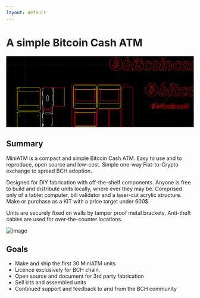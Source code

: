 ```yaml
---
layout: default
---
```

# A simple Bitcoin Cash ATM
![banner](banner.png)


## Summary

MiniATM is a compact and simple Bitcoin Cash ATM.
Easy to use and to reproduce, open source and low-cost.
Simple one-way Fiat-to-Crypto exchange to spread BCH adoption. 

Designed for DIY fabrication with off-the-shelf components. 
Anyone is free to build and distribute units locally, where ever they may be. 
Comprised only of a tablet computer, bill validator and a laser-cut
acrylic structure. Make or purchase as a KIT with a price target under 600$.

Units are securely fixed on walls by tamper proof metal brackets. 
Anti-theft cables are used for over-the-counter locations. 

![image](https://i.imgur.com/rxN2bva.jpg)


## Goals

* Make and ship the first 30 MiniATM units 
* Licence exclusively for BCH chain.
* Open source and document for 3rd party fabrication    
* Sell kits and assembled units
* Continued support and feedback to and from the BCH community 
